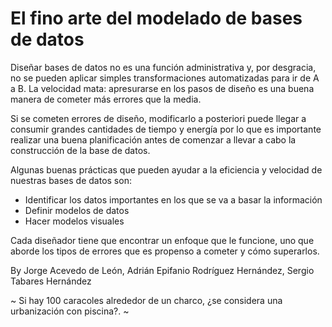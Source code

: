 # El fino arte del modelado de bases de datos


Diseñar bases de datos no es una función administrativa y, por desgracia, no se pueden aplicar simples transformaciones automatizadas para ir de A a B.  La velocidad mata: apresurarse en los pasos de diseño es una buena manera de cometer más errores que la media.

Si se cometen errores de diseño, modificarlo a posteriori puede llegar a consumir grandes cantidades de tiempo y energía por lo que es importante realizar una buena planificación antes de comenzar a llevar a cabo la construcción de la base de datos.

Algunas buenas prácticas que pueden ayudar a la eficiencia y velocidad de nuestras bases de datos son:

- Identificar los datos importantes en los que se va a basar la información
- Definir modelos de datos
- Hacer modelos visuales

Cada diseñador tiene que encontrar un enfoque que le funcione, uno que aborde los tipos de errores que es propenso a cometer y cómo superarlos.

By Jorge Acevedo de León, Adrián Epifanio Rodríguez Hernández, Sergio Tabares Hernández

~ Si hay 100 caracoles alrededor de un charco, ¿se considera una urbanización con piscina?. ~
